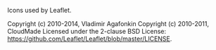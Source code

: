 Icons used by Leaflet.

Copyright (c) 2010-2014, Vladimir Agafonkin
Copyright (c) 2010-2011, CloudMade
Licensed under the 2-clause BSD License: https://github.com/Leaflet/Leaflet/blob/master/LICENSE.
